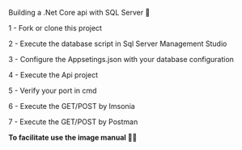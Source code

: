 Building a .Net Core api with SQL Server 🚀

1 - Fork or clone this project

2 - Execute the database script in Sql Server Management Studio

3 - Configure the Appsetings.json with your database configuration

4 - Execute the Api project

5 - Verify your port in cmd

6 - Execute the GET/POST by Imsonia

7 - Execute the GET/POST by Postman

**To facilitate use the image manual 🙋‍♂️**
